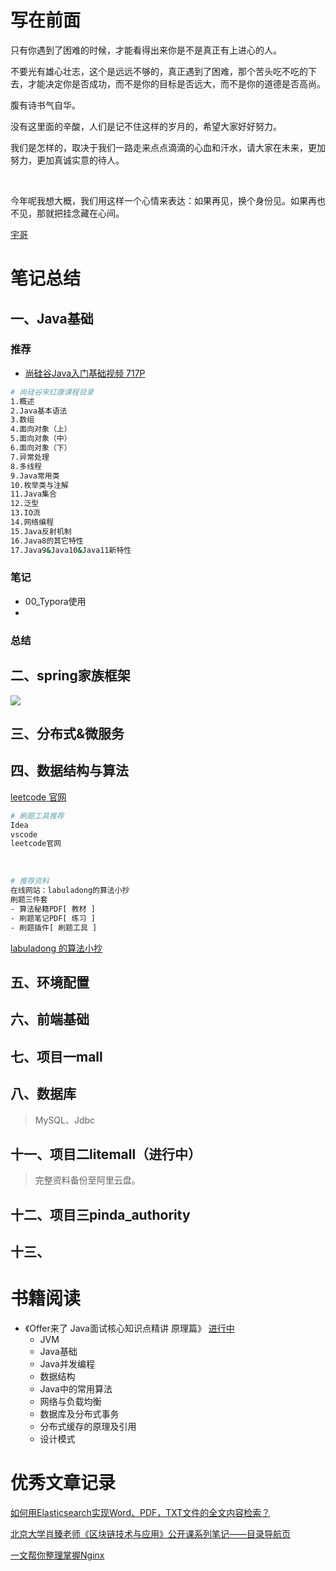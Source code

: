 # 写在前面

只有你遇到了困难的时候，才能看得出来你是不是真正有上进心的人。

不要光有雄心壮志，这个是远远不够的，真正遇到了困难，那个苦头吃不吃的下去，才能决定你是否成功，而不是你的目标是否远大，而不是你的道德是否高尚。

腹有诗书气自华。

没有这里面的辛酸，人们是记不住这样的岁月的，希望大家好好努力。

我们是怎样的，取决于我们一路走来点点滴滴的心血和汗水，请大家在未来，更加努力，更加真诚实意的待人。

<br>

今年呢我想大概，我们用这样一个心情来表达：如果再见，换个身份见。如果再也不见，那就把挂念藏在心间。

[宇哥](https://www.bilibili.com/video/BV19L4y1g7z3?spm_id_from=333.337.header_right.fav_list.click)



# 笔记总结

## 一、Java基础

### 推荐

- [尚硅谷Java入门基础视频 717P]()



```bash
# 尚硅谷宋红康课程目录
1.概述
2.Java基本语法
3.数组
4.面向对象（上）
5.面向对象（中）
6.面向对象（下）
7.异常处理
8.多线程
9.Java常用类
10.枚举类与注解
11.Java集合
12.泛型
13.IO流
14.网络编程
15.Java反射机制
16.Java8的其它特性
17.Java9&Java10&Java11新特性
```

### 笔记

- 00_Typora使用
- 



### 总结











## 二、spring家族框架



![](https://notes2021.oss-cn-beijing.aliyuncs.com/2021/image-20220416173559517-20220428201029236.png?w=550)





## 三、分布式&微服务





## 四、数据结构与算法

[leetcode 官网](https://leetcode-cn.com/problemset/all/)



```bash
# 刷题工具推荐
Idea
vscode
leetcode官网
```

<br>

```bash
# 推荐资料
在线网站：labuladong的算法小抄
刷题三件套
- 算法秘籍PDF[ 教材 ]
- 刷题笔记PDF[ 练习 ]
- 刷题插件[ 刷题工具 ]
```

[labuladong 的算法小抄](https://labuladong.gitee.io/algo/)





## 五、环境配置



## 六、前端基础





## 七、项目一mall





## 八、数据库

> MySQL、Jdbc







## 十一、项目二litemall（进行中）

> 完整资料备份至阿里云盘。









## 十二、项目三pinda_authority



## 十三、





# 书籍阅读

- 《Offer来了 Java面试核心知识点精讲 原理篇》 <u>进行中</u>
  - JVM
  - Java基础
  - Java并发编程
  - 数据结构
  - Java中的常用算法
  - 网络与负载均衡
  - 数据库及分布式事务
  - 分布式缓存的原理及引用
  - 设计模式





# 优秀文章记录



[如何用Elasticsearch实现Word、PDF，TXT文件的全文内容检索？](https://mp.weixin.qq.com/s/aLD-rbJCXWK8K2aJWj-DYA)



[北京大学肖臻老师《区块链技术与应用》公开课系列笔记——目录导航页](https://blog.csdn.net/Mu_Xiaoye/article/details/104299664)



[一文帮你整理掌握Nginx](https://mp.weixin.qq.com/s?__biz=MzAwNjQwNzU2NQ==&mid=2650360785&idx=1&sn=69a9d557d687f7ea9ebface5e6eab4d2&chksm=83003f33b477b62597918bf7011a4e8cc9316071b8101d2ab27da75e99c64abd10c2c8f7b790&scene=132#wechat_redirect)











